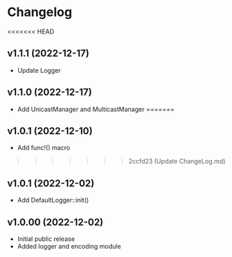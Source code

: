 # Changelog

<<<<<<< HEAD
## v1.1.1 (2022-12-17)
- Update Logger

## v1.1.0 (2022-12-17)
- Add UnicastManager and MulticastManager
=======
## v1.0.1 (2022-12-10)
- Add func!() macro
>>>>>>> 2ccfd23 (Update ChangeLog.md)

## v1.0.1 (2022-12-02)
- Add DefaultLogger::init()

## v1.0.00 (2022-12-02)
- Initial public release  
- Added logger and encoding module
